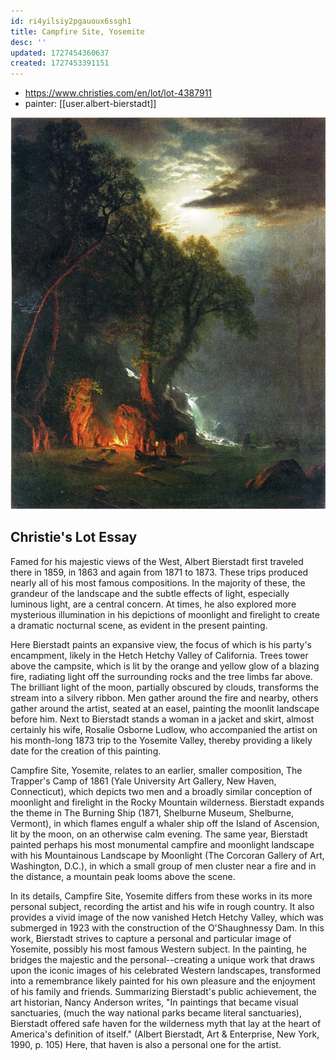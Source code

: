 ```yaml
---
id: ri4yilsiy2pgauoux6ssgh1
title: Campfire Site, Yosemite
desc: ''
updated: 1727454360637
created: 1727453391151
---
```


- https://www.christies.com/en/lot/lot-4387911
- painter: [[user.albert-bierstadt]]

![](/assets/images/2024-09-27-09-12-47.png)

## Christie's Lot Essay

Famed for his majestic views of the West, Albert Bierstadt first traveled there in 1859, in 1863 and again from 1871 to 1873. These trips produced nearly all of his most famous compositions. In the majority of these, the grandeur of the landscape and the subtle effects of light, especially luminous light, are a central concern. At times, he also explored more mysterious illumination in his depictions of moonlight and firelight to create a dramatic nocturnal scene, as evident in the present painting.

Here Bierstadt paints an expansive view, the focus of which is his party's encampment, likely in the Hetch Hetchy Valley of California. Trees tower above the campsite, which is lit by the orange and yellow glow of a blazing fire, radiating light off the surrounding rocks and the tree limbs far above. The brilliant light of the moon, partially obscured by clouds, transforms the stream into a silvery ribbon. Men gather around the fire and nearby, others gather around the artist, seated at an easel, painting the moonlit landscape before him. Next to Bierstadt stands a woman in a jacket and skirt, almost certainly his wife, Rosalie Osborne Ludlow, who accompanied the artist on his month-long 1873 trip to the Yosemite Valley, thereby providing a likely date for the creation of this painting.

Campfire Site, Yosemite, relates to an earlier, smaller composition, The Trapper's Camp of 1861 (Yale University Art Gallery, New Haven, Connecticut), which depicts two men and a broadly similar conception of moonlight and firelight in the Rocky Mountain wilderness. Bierstadt expands the theme in The Burning Ship (1871, Shelburne Museum, Shelburne, Vermont), in which flames engulf a whaler ship off the Island of Ascension, lit by the moon, on an otherwise calm evening. The same year, Bierstadt painted perhaps his most monumental campfire and moonlight landscape with his Mountainous Landscape by Moonlight (The Corcoran Gallery of Art, Washington, D.C.), in which a small group of men cluster near a fire and in the distance, a mountain peak looms above the scene.

In its details, Campfire Site, Yosemite differs from these works in its more personal subject, recording the artist and his wife in rough country. It also provides a vivid image of the now vanished Hetch Hetchy Valley, which was submerged in 1923 with the construction of the O'Shaughnessy Dam. In this work, Bierstadt strives to capture a personal and particular image of Yosemite, possibly his most famous Western subject. In the painting, he bridges the majestic and the personal--creating a unique work that draws upon the iconic images of his celebrated Western landscapes, transformed into a remembrance likely painted for his own pleasure and the enjoyment of his family and friends. Summarizing Bierstadt's public achievement, the art historian, Nancy Anderson writes, "In paintings that became visual sanctuaries, (much the way national parks became literal sanctuaries), Bierstadt offered safe haven for the wilderness myth that lay at the heart of America's definition of itself." (Albert Bierstadt, Art & Enterprise, New York, 1990, p. 105) Here, that haven is also a personal one for the artist.